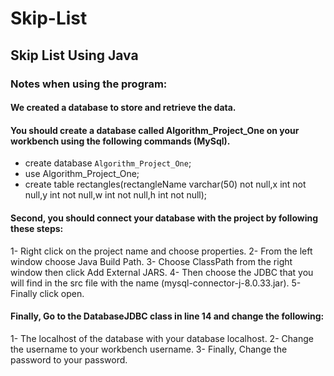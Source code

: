 # Skip-List
## Skip List Using Java

### Notes when using the program:

#### We created a database to store and retrieve the data. 
#### You should create a database called Algorithm_Project_One on your workbench using the following commands (MySql).

- create database `Algorithm_Project_One`;
- use Algorithm_Project_One;
- create table rectangles(rectangleName varchar(50) not null,x int not null,y int not null,w int not null,h int not null);

#### Second, you should connect your database with the project by following these steps:
1- Right click on the project name and choose properties.
2- From the left window choose Java Build Path.
3- Choose ClassPath from the right window then click Add External JARS.
4- Then choose the JDBC that you will find in the src file with the name (mysql-connector-j-8.0.33.jar).
5- Finally click open.

#### Finally, Go to the DatabaseJDBC class in line 14 and change the following:
1- The localhost of the database with your database localhost.
2- Change the username to your workbench username.
3- Finally, Change the password to your password.
